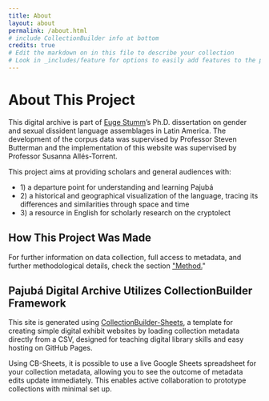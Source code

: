 ```yaml
---
title: About
layout: about
permalink: /about.html
# include CollectionBuilder info at bottom
credits: true
# Edit the markdown on in this file to describe your collection
# Look in _includes/feature for options to easily add features to the page
---
```


# About This Project

This digital archive is part of [Euge Stumm](https://eugestumm.github.io)’s Ph.D. dissertation on gender and sexual dissident language assemblages in Latin America. The development of the corpus data was supervised by Professor Steven Butterman and the implementation of this website was supervised by Professor Susanna Allés-Torrent. 

This project aims at providing scholars and general audiences with: 
* 1\) a departure point for understanding and learning Pajubá
* 2\) a historical and geographical visualization of the language, tracing its differences and similarities through space and time
* 3\) a resource in English for scholarly research on the cryptolect

## How This Project Was Made

For further information on data collection, full access to metadata, and further methodological details, check the section ["Method.](https://eugestumm.github.io/PajubaDigitalArchive/method.html)"

## Pajubá Digital Archive Utilizes CollectionBuilder Framework

This site is generated using [CollectionBuilder-Sheets](https://github.com/CollectionBuilder/collectionbuilder-sheets), a template  for creating simple digital exhibit websites by loading collection metadata directly from a CSV, designed for teaching digital library skills and easy hosting on GitHub Pages.

Using CB-Sheets, it is possible to use a live Google Sheets spreadsheet for your collection metadata, allowing you to see the outcome of metadata edits update immediately.
This enables active collaboration to prototype collections with minimal set up.


